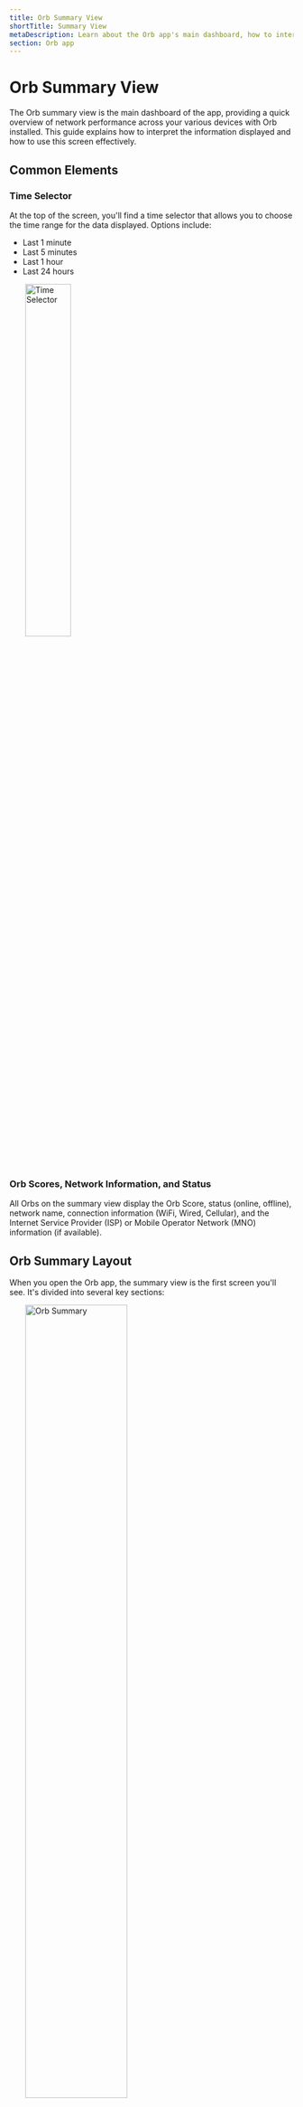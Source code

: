 ```yaml
---
title: Orb Summary View
shortTitle: Summary View
metaDescription: Learn about the Orb app's main dashboard, how to interpret the summary metrics, and navigate to detailed information.
section: Orb app
---
```


# Orb Summary View

The Orb summary view is the main dashboard of the app, providing a quick overview of network performance across your various devices with Orb installed. This guide explains how to interpret the information displayed and how to use this screen effectively.

## Common Elements

### Time Selector

At the top of the screen, you'll find a time selector that allows you to choose the time range for the data displayed. Options include:

- Last 1 minute
- Last 5 minutes
- Last 1 hour
- Last 24 hours

<img src="../../images/orb-app/global-time-selector.png" alt="Time Selector" width=40% style="margin-left: 2em;">

### Orb Scores, Network Information, and Status

All Orbs on the summary view display the Orb Score, status (online, offline), network name, connection information (WiFi, Wired, Cellular), and the Internet Service Provider (ISP) or Mobile Operator Network (MNO) information (if available).

## Orb Summary Layout

When you open the Orb app, the summary view is the first screen you'll see. It's divided into several key sections:

<img src="../../images/orb-app/orb-summary-signed-in.png" alt="Orb Summary" width=60% style="margin-left: 2em;">

### This Orb

In the upper‑left corner of the screen, you’ll see a section labeled “This Orb.” It shows the Orb that’s installed on the device you’re currently using.

<img src="../../images/orb-app/this-orb.png" alt="This Orb" width=40% style="margin-left: 2em;">

Some information may not be available if you haven't granted the app the necessary permissions.

Tap on this Orb to see more detailed information about this device and connection.

### Favorite Orbs

This section lists the Orbs you've marked as favorites. These are Orbs that you frequently monitor or want quick access to.

<img src="../../images/orb-app/favorite-orbs.png" alt="Favorite Orbs" width=50% style="margin-left: 2em;">

To add an Orb to your favorites, tap on the Orb menu button (...) in the top right corner of the Orb card and select "Add to favorites." This will add the Orb to your favorites list for quick access.

<img src="../../images/orb-app/favorite-orb.png" alt="Favorite Orb" width=40% style="margin-left: 2em;">

### Your Orbs

This section lists the Orbs linked to your account. You can tap on any Orb to view more detailed information about the device and connection.

<img src="../../images/orb-app/your-orbs.png" alt="Your Orbs" width=50% style="margin-left: 2em;">

To add an Orb to your account, tap on the Orb menu button (...) in the top right corner of the Orb card and select "Link Orb to your account." This will link the Orb to your account for easy access.

<img src="../../images/orb-app/link-account.png" alt="Link Orb" width=30% style="margin-left: 2em;">

### Orbs on this network

This section displays Orbs found on the network, but not linked to your account. You can tap on any Orb to view more detailed information about the device and connection. However, you will not be able to rename or initiate speed tests on these Orbs.

<img src="../../images/orb-app/orbs-on-this-network.png" alt="Orbs on Network" width=40% style="margin-left: 2em;">

To claim an Orb, tap on the Orb menu button (...) in the top right corner of the Orb card and select "Link Orb to your Account" as shown above. This will link the Orb to your account for easy access.

## Notifications

Tap on the notifications bell to see any alerts from your Orbs. "Clear" notifications or "Mark as read" at the bottom of the notifications list.

<img src="../../images/orb-app/notifications.png" alt="Notifications" width=40% style="margin-left: 2em;">

To learn more about settings up notifications, see the [Notifications](/docs/orb-app/notifications.md) guide.

## Account Settings

Tap on the gear icon in the top right corner to access your account settings. Here, you can manage your notification preferences, sign in and out of your account, and provide feedback or submit bug reports directly from the app.

<img src="../../images/orb-app/orb-account-menu.png" alt="Account Settings" width=40% style="margin-left: 2em;">

## Next Steps

To learn more about specific aspects of the Orb app:

- [Orb App at a Glance](/docs/orb-app/orb-app-at-a-glance.md) - Overview of the app's main features and functionality
- [Orb detail view](/docs/orb-app/orb-detail-view.md) - Explore the detailed metrics screens
- [Understanding Orb scores](/docs/orb-app/orb-scores-metrics.md) - Learn about Orb Scores
- [Notification settings](/docs/orb-app/notifications.md) - Customize how Orb alerts you to issues
